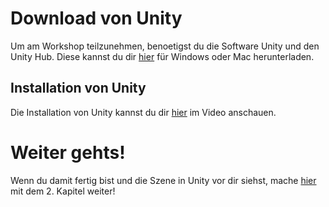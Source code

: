 # Download von Unity

Um am Workshop teilzunehmen, benoetigst du die Software Unity und den Unity Hub. Diese kannst du dir [hier](https://unity3d.com/de/get-unity/download) für Windows oder Mac herunterladen.


## Installation von Unity
Die Installation von Unity kannst du dir [hier](link) im Video anschauen.


# Weiter gehts!
Wenn du damit fertig bist und die Szene in Unity vor dir siehst, mache [hier](/docs/02-playermovement.md) mit dem 2. Kapitel weiter!